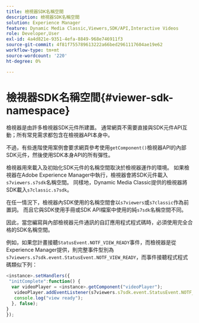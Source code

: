 ```yaml
---
title: 檢視器SDK名稱空間
description: 檢視器SDK名稱空間
solution: Experience Manager
feature: Dynamic Media Classic,Viewers,SDK/API,Interactive Videos
role: Developer,User
exl-id: 4a4d821e-9351-4efa-8849-968e746911f3
source-git-commit: 4f81f755789613222a66bed2961117604ae19e62
workflow-type: tm+mt
source-wordcount: '220'
ht-degree: 0%

---
```


# 檢視器SDK名稱空間{#viewer-sdk-namespace}

檢視器是由許多檢視器SDK元件所建置。 通常網頁不需要直接與SDK元件API互動；所有常見需求都包含在檢視器API本身中。

不過，有些進階使用案例會要求網頁參考使用`getComponent()`檢視器API的內部SDK元件，然後使用SDK本身API的所有彈性。

檢視器用來載入及初始化SDK元件的名稱空間取決於檢視器運作的環境。 如果檢視器在Adobe Experience Manager中執行，檢視器會將SDK元件載入`s7viewers.s7sdk`名稱空間。 同樣地，Dynamic Media Classic提供的檢視器將SDK載入`s7classic.s7sdk`。

在任一情況下，檢視器內SDK使用的名稱空間會以`s7viewers`或`s7classic`作為前置詞。 而且它與SDK使用手冊或SDK API檔案中使用的純`s7sdk`名稱空間不同。

因此，當您編寫與內部檢視器元件通訊的自訂應用程式程式碼時，必須使用完全合格的SDK名稱空間。

例如，如果您計畫接聽`StatusEvent.NOTF_VIEW_READY`事件，而檢視器是從Experience Manager提供，則完整事件型別為`s7viewers.s7sdk.event.StatusEvent.NOTF_VIEW_READY`，而事件接聽程式程式碼類似下列：

```javascript {.line-numbers}
<instance>.setHandlers({ 
 "initComplete":function() { 
  var videoPlayer = <instance>.getComponent("videoPlayer"); 
   videoPlayer.addEventListener(s7viewers.s7sdk.event.StatusEvent.NOTF_VIEW_READY, function(e) { 
   console.log("view ready"); 
  }, false); 
} 
});
```
